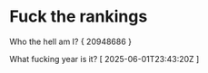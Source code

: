 # Fuck the rankings

Who the hell am I?
{ 20948686 }

What fucking year is it?
[ 2025-06-01T23:43:20Z ]
